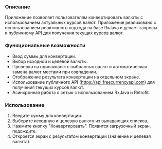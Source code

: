### Описание
Приложение позволяет пользователям конвертировать валюты с использованием актуальных курсов валют. Приложение реализовано с использованием реактивного подхода на базе RxJava и делает запросы к публичному API для получения текущих курсов валют.

### Функциональные возможности
+ Ввод суммы для конвертации.
+ Выбор исходной и целевой валюты.
+ Проверка на одинаковость выбранных валют и автоматическая замена валют местами при совпадении.
+ Отображение результата конвертации на отдельном экране.
+ Использование публичного API (https://api.freecurrencyapi.com) для получения текущих курсов валют.
+ Асинхронная работа с сетью с использованием RxJava и Retrofit.

### Использование
1. Введите сумму для конвертации.
1. Выберите исходную и целевую валюту из выпадающих списков.
1. Нажмите кнопку "Конвертировать". Появится загрузочный экран, подождите.
1. Откроется экран с результатом конвертации (значение и целевая валюта).